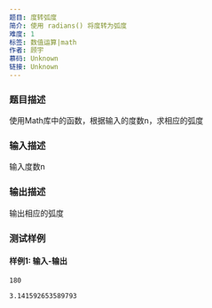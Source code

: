 ```yaml
---
题目: 度转弧度
简介: 使用 radians() 将度转为弧度
难度: 1
标签: 数值运算|math
作者: 顾宇
慕码: Unknown
链接: Unknown
---
```


### 题目描述

使用Math库中的函数，根据输入的度数n，求相应的弧度

### 输入描述

输入度数n

### 输出描述

输出相应的弧度

### 测试样例

#### 样例1: 输入-输出

```
180
```

```
3.141592653589793
```

